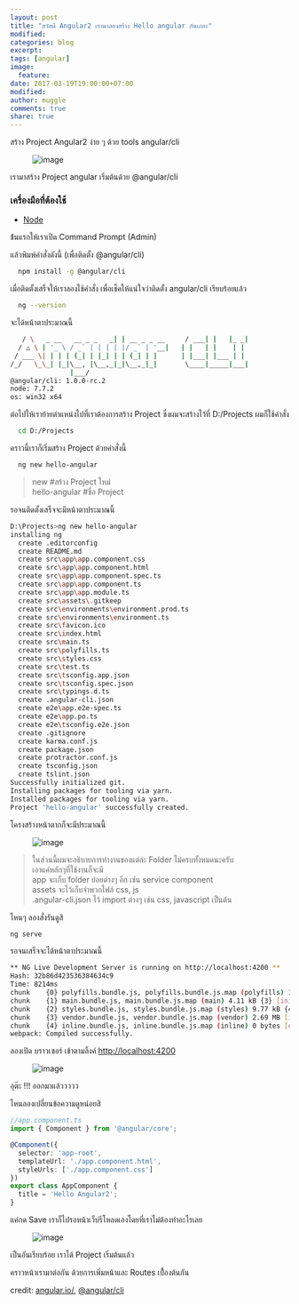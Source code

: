 ```yaml
---
layout: post
title: "สวัสดี Angular2 เรามาลองสร้าง Hello angular กันเถอะ"
modified:
categories: blog
excerpt:
tags: [angular]
image:
  feature:
date: 2017-03-19T19:00:00+07:00
modified: 
author: muggle
comments: true
share: true
---
```

   
    
สร้าง Project Angular2 ง่าย ๆ ด้วย tools angular/cli  

<figure>
	<img src="/images/blogs/201703/angular2.jpg" alt="image">
</figure>

เรามาสร้าง Project angular เริ่มต้นด้วย @angular/cli 

### เครื่องมือที่ต้องใช้
 * [Node](https://nodejs.org/en/)


ข้้นแรกให้เราเปิด Command Prompt (Admin)

แล้วพิมพ์คำสั่งดังนี้ (เพื่อติดตั้ง @angular/cli)

~~~bash
  npm install -g @angular/cli
~~~

เมื่อติดตั้งเสร็จให้เราลองใช้คำสั่ง เพื่อเช็คให้แน่ใจว่าติดตั้ง angular/cli เรียบร้อยแล้ว

~~~bash
  ng --version
~~~

จะได้หน้าตาประมาณนี้

~~~bash
   / \   _ __   __ _ _   _| | __ _ _ __     / ___| |   |_ _|
  / △ \ | '_ \ / _` | | | | |/ _` | '__|   | |   | |    | |
 / ___ \| | | | (_| | |_| | | (_| | |      | |___| |___ | |
/_/   \_\_| |_|\__, |\__,_|_|\__,_|_|       \____|_____|___|
               |___/
@angular/cli: 1.0.0-rc.2
node: 7.7.2
os: win32 x64
~~~

ต่อไปให้เราย้ายตำแหน่งไปที่เราต้องการสร้าง Project ซึ่งผมจะสร้างไว้ที่ D:/Projects
ผมก็ใช้คำสั่ง

~~~bash
  cd D:/Projects
~~~

คราวนี้เราก็เริ่มสร้าง Project ด้วยคำสั่งนี้

~~~bash
  ng new hello-angular
~~~
> new #สร้าง Project ใหม่  
> hello-angular #ชื่อ Project  

รอจนติดตั้งเสร็จจะมีหน้าตาประมาณนี้

~~~bash
D:\Projects>ng new hello-angular
installing ng
  create .editorconfig
  create README.md
  create src\app\app.component.css
  create src\app\app.component.html
  create src\app\app.component.spec.ts
  create src\app\app.component.ts
  create src\app\app.module.ts
  create src\assets\.gitkeep
  create src\environments\environment.prod.ts
  create src\environments\environment.ts
  create src\favicon.ico
  create src\index.html
  create src\main.ts
  create src\polyfills.ts
  create src\styles.css
  create src\test.ts
  create src\tsconfig.app.json
  create src\tsconfig.spec.json
  create src\typings.d.ts
  create .angular-cli.json
  create e2e\app.e2e-spec.ts
  create e2e\app.po.ts
  create e2e\tsconfig.e2e.json
  create .gitignore
  create karma.conf.js
  create package.json
  create protractor.conf.js
  create tsconfig.json
  create tslint.json
Successfully initialized git.
Installing packages for tooling via yarn.
Installed packages for tooling via yarn.
Project 'hello-angular' successfully created.
~~~

โครงสร้างหน้าตากก็จะมีประมาณนี้ 

<figure>
	<img src="/images/blogs/201703/str.jpg" alt="image">
</figure>

> ในส่วนนี้ผมจะอธิบายการทำงานของแต่ล่ะ Folder ไม่ครบทั้งหมดนะครับ  
> เอาแค่หลักๆที่ใช้งานก็จะมี  
> app  จะเก็บ  folder ย่อยต่างๆ อีก เช่น service component  
> assets จะไว้เก็บจำพวกไฟล์ css, js  
> .angular-cli.json ไว้ import ต่างๆ เช่น css, javascript เป็นต้น  

ไหนๆ ลองสั่งรันดูสิ

~~~bash
ng serve
~~~

รอจนเสร็จจะได้หน้าตาประมาณนี้

~~~bash
** NG Live Development Server is running on http://localhost:4200 **
Hash: 32b86d423536384634c9
Time: 8214ms
chunk    {0} polyfills.bundle.js, polyfills.bundle.js.map (polyfills) 157 kB {4} [initial] [rendered]
chunk    {1} main.bundle.js, main.bundle.js.map (main) 4.11 kB {3} [initial] [rendered]
chunk    {2} styles.bundle.js, styles.bundle.js.map (styles) 9.77 kB {4} [initial] [rendered]
chunk    {3} vendor.bundle.js, vendor.bundle.js.map (vendor) 2.69 MB [initial] [rendered]
chunk    {4} inline.bundle.js, inline.bundle.js.map (inline) 0 bytes [entry] [rendered]
webpack: Compiled successfully.
~~~

ลองเปิด บราวเซอร์ เข้าตามลิ้งค์ [http://localhost:4200](http://localhost:4200)

<figure>
	<img src="/images/blogs/201703/app-work.jpg" alt="image">
</figure>

อุต๊ะ !!! ออกมาแล้ววววว

ไหนลองเปลี่ยนข้อความดูหน่อยสิ

~~~typescript
//app.component.ts
import { Component } from '@angular/core';

@Component({
  selector: 'app-root',
  templateUrl: './app.component.html',
  styleUrls: ['./app.component.css']
})
export class AppComponent {
  title = 'Hello Angular2';
}
~~~

แค่กด Save เราก็ไปรอหน้าเว็บรีโหลดเองโดยที่เราไม่ต้องทำอะไรเลย

<figure>
  <img src="/images/blogs/201703/hello-angular2.jpg" alt="image">
</figure>

เป็นอันเรียบร้อย เราได้ Project เริ่มต้นแล้ว

คราวหน้าเรามาต่อกัน ด้วยการเพิ่มหน้าและ Routes เบื้้องต้นกัน

credit: [angular.io/](https://angular.io/), [@angular/cli](https://github.com/angular/angular-cli)

